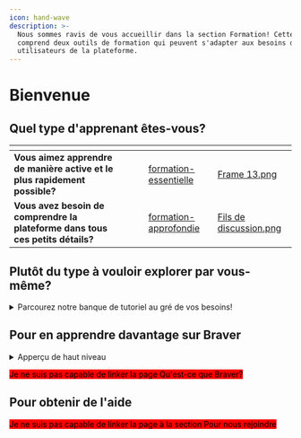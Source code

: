 ```yaml
---
icon: hand-wave
description: >-
  Nous sommes ravis de vous accueillir dans la section Formation! Cette section
  comprend deux outils de formation qui peuvent s'adapter aux besoins des futurs
  utilisateurs de la plateforme.
---
```


# Bienvenue

## Quel type d'apprenant êtes-vous?



<table data-card-size="large" data-view="cards"><thead><tr><th></th><th></th><th></th><th data-hidden data-card-target data-type="content-ref"></th><th data-hidden data-card-cover data-type="files"></th></tr></thead><tbody><tr><td><strong>Vous aimez apprendre de manière active et le plus rapidement possible?</strong></td><td></td><td></td><td><a href="pour-les-professionnels/formation-essentielle/">formation-essentielle</a></td><td><a href=".gitbook/assets/Frame 13.png">Frame 13.png</a></td></tr><tr><td><strong>Vous avez besoin de comprendre la plateforme dans tous ces petits détails?</strong></td><td></td><td></td><td><a href="pour-les-professionnels/formation-approfondie/">formation-approfondie</a></td><td><a href=".gitbook/assets/Fils de discussion.png">Fils de discussion.png</a></td></tr></tbody></table>



## Plutôt du type à vouloir explorer par vous-même?

<details>

<summary>Parcourez notre banque de tutoriel au gré de vos besoins!</summary>

[Débuter ici](https://app.gitbook.com/s/0ai7456Hm287lPHBbGj2/pour-les-professionnels/debuter-ici "mention")

</details>

## Pour en apprendre davantage sur Braver

<details>

<summary>Apperçu de haut niveau</summary>

[Qu'est-ce que Braver](https://app.gitbook.com/s/C7asQvRtcnnGS2hUcyO0/introduction/quest-ce-que-braver)





</details>

<mark style="background-color:red;">Je ne suis pas capable de linker la page Qu'est-ce que Braver?</mark>

## Pour obtenir de l'aide

<mark style="background-color:red;">Je ne suis pas capable de linker la page à la section Pour nous rejoindre</mark>
